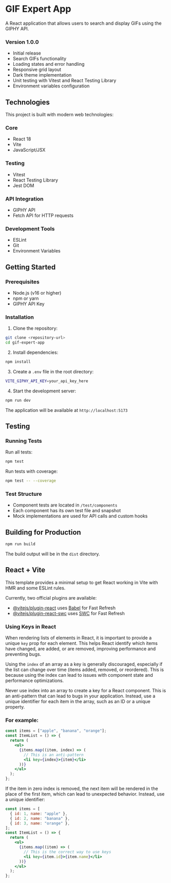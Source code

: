 # GIF Expert App

A React application that allows users to search and display GIFs using the GIPHY API.

### Version 1.0.0

- Initial release
- Search GIFs functionality
- Loading states and error handling
- Responsive grid layout
- Dark theme implementation
- Unit testing with Vitest and React Testing Library
- Environment variables configuration

## Technologies

This project is built with modern web technologies:

### Core

- React 18
- Vite
- JavaScript/JSX

### Testing

- Vitest
- React Testing Library
- Jest DOM

### API Integration

- GIPHY API
- Fetch API for HTTP requests

### Development Tools

- ESLint
- Git
- Environment Variables

## Getting Started

### Prerequisites

- Node.js (v16 or higher)
- npm or yarn
- GIPHY API Key

### Installation

1. Clone the repository:

```bash
git clone <repository-url>
cd gif-expert-app
```

2. Install dependencies:

```bash
npm install
```

3. Create a `.env` file in the root directory:

```bash
VITE_GIPHY_API_KEY=your_api_key_here
```

4. Start the development server:

```bash
npm run dev
```

The application will be available at `http://localhost:5173`

## Testing

### Running Tests

Run all tests:

```bash
npm test
```

Run tests with coverage:

```bash
npm test -- --coverage
```

### Test Structure

- Component tests are located in `/test/components`
- Each component has its own test file and snapshot
- Mock implementations are used for API calls and custom hooks

## Building for Production

```bash
npm run build
```

The build output will be in the `dist` directory.

## React + Vite

This template provides a minimal setup to get React working in Vite with HMR and some ESLint rules.

Currently, two official plugins are available:

- [@vitejs/plugin-react](https://github.com/vitejs/vite-plugin-react/blob/main/packages/plugin-react/README.md) uses [Babel](https://babeljs.io/) for Fast Refresh
- [@vitejs/plugin-react-swc](https://github.com/vitejs/vite-plugin-react-swc) uses [SWC](https://swc.rs/) for Fast Refresh

### Using Keys in React

When rendering lists of elements in React, it is important to provide a unique `key` prop for each element. This helps React identify which items have changed, are added, or are removed, improving performance and preventing bugs.

Using the `index` of an array as a key is generally discouraged, especially if the list can change over time (items added, removed, or reordered). This is because using the index can lead to issues with component state and performance optimizations.

Never use index into an array to create a key for a React component. This is an anti-pattern that can lead to bugs in your application. Instead, use a unique identifier for each item in the array, such as an ID or a unique property.

### For example:

```jsx
const items = ["apple", "banana", "orange"];
const ItemList = () => {
  return (
    <ul>
      {items.map((item, index) => (
        // This is an anti-pattern
        <li key={index}>{item}</li>
      ))}
    </ul>
  );
};
```

If the item in zero index is removed, the next item will be rendered in the place of the first item, which can lead to unexpected behavior.
Instead, use a unique identifier:

```jsx
const items = [
  { id: 1, name: "apple" },
  { id: 2, name: "banana" },
  { id: 3, name: "orange" },
];
const ItemList = () => {
  return (
    <ul>
      {items.map((item) => (
        // This is the correct way to use keys
        <li key={item.id}>{item.name}</li>
      ))}
    </ul>
  );
};
```
